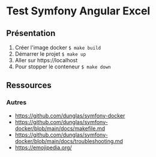 # Test Symfony Angular Excel

## Présentation

1. Créer l'image docker `$ make build`
2. Démarrer le projet `$ make up`
3. Aller sur https://localhost
4. Pour stopper le conteneur `$ make down`

## Ressources

### Autres

* https://github.com/dunglas/symfony-docker
* https://github.com/dunglas/symfony-docker/blob/main/docs/makefile.md
* https://github.com/dunglas/symfony-docker/blob/main/docs/troubleshooting.md
* https://emojipedia.org/

